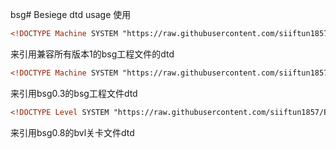 bsg# Besiege dtd usage
使用
```xml
<!DOCTYPE Machine SYSTEM "https://raw.githubusercontent.com/siiftun1857/BesiegeDTD/master/bsg_v1.dtd">
```
来引用兼容所有版本1的bsg工程文件的dtd
```xml
<!DOCTYPE Machine SYSTEM "https://raw.githubusercontent.com/siiftun1857/BesiegeDTD/master/bsg_0.3.dtd">
```
来引用bsg0.3的bsg工程文件dtd
```xml
<!DOCTYPE Level SYSTEM "https://raw.githubusercontent.com/siiftun1857/BesiegeDTD/master/blv_0.8.dtd">
```
来引用bsg0.8的bvl关卡文件dtd
